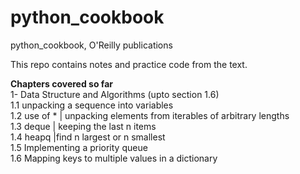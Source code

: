 # python_cookbook
python_cookbook, O'Reilly publications


This repo contains notes and practice code from the text. <br> 

**Chapters covered so far** <br>
1- Data Structure and Algorithms (upto section 1.6) <br> 
    1.1 unpacking a sequence into variables <br>
    1.2 use of * | unpacking elements from iterables of arbitrary lengths  <br>
    1.3 deque | keeping the last n items <br>
    1.4 heapq |find n largest or n smallest <br>
    1.5 Implementing a priority queue <br>
    1.6 Mapping keys to multiple values in a dictionary <br> 
